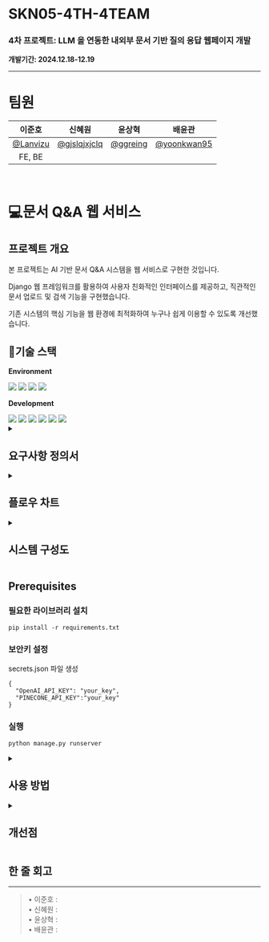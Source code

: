 # SKN05-4TH-4TEAM

### 4차 프로젝트: LLM 을 연동한 내외부 문서 기반 질의 응답 웹페이지 개발<br>
 **개발기간: 2024.12.18-12.19**

-----

# 팀원

|  **이준호** |  **신혜원** |  **윤상혁** |  **배윤관** |
|:---------:|:---------:|:---------:|:-----------:|
| [@Lanvizu](https://github.com/Lanvizu) | [@gjslqjxjclq](https://github.com/gjslqjxjclq) | [@ggreing](https://github.com/ggreing) |  [@yoonkwan95](https://github.com/yoonkwan95) |
|FE, BE||||
<br>


# 💻문서 Q&A 웹 서비스

## 프로젝트 개요

본 프로젝트는 AI 기반 문서 Q&A 시스템을 웹 서비스로 구현한 것입니다.

Django 웹 프레임워크를 활용하여 사용자 친화적인 인터페이스를 제공하고, 직관적인 문서 업로드 및 검색 기능을 구현했습니다.

기존 시스템의 핵심 기능을 웹 환경에 최적화하여 누구나 쉽게 이용할 수 있도록 개선했습니다.

## 📜기술 스택

<div>
 
**Environment**

<div>
 <img src="https://img.shields.io/badge/Python-3776AB?style=for-the-badge&logo=Python&logoColor=white">
 <img src="https://img.shields.io/badge/Visual Studio Code-007ACC?style=for-the-badge&logo=Visual Studio Code&logoColor=white"/>
 <img src="https://img.shields.io/badge/git-F05032?style=for-the-badge&logo=git&logoColor=white"/>
 <img src="https://img.shields.io/badge/github-181717?style=for-the-badge&logo=github&logoColor=white"/>
</div>

**Development**

<div>
 <img src="https://img.shields.io/badge/html5-E34F26?style=for-the-badge&logo=html5&logoColor=white">
 <img src="https://img.shields.io/badge/css-1572B6?style=for-the-badge&logo=css3&logoColor=white">
 <img src="https://img.shields.io/badge/javascript-F7DF1E?style=for-the-badge&logo=javascript&logoColor=black">
 <img src="https://img.shields.io/badge/django-092E20?style=for-the-badge&logo=django&logoColor=white">
 <img src="https://img.shields.io/badge/langchain-1C3C3C?style=for-the-badge&logo=langchain&logoColor=white">
 <img src="https://img.shields.io/badge/bootstrap-7952B3?style=for-the-badge&logo=bootstrap&logoColor=white">
</div>

<details>
  
<summary><h2>요구사항 정의서</h2></summary>

![image](https://github.com/user-attachments/assets/bbabd0d5-01c1-4163-a8c8-d42a4d07e5a9)

</details>

<details>
  
<summary><h2>플로우 차트</h2></summary>

![SKN05_PJT4_4_플로우차트](https://github.com/user-attachments/assets/03c7c556-2862-4664-b80e-fbf0e5babe85)
  
</details>

<details>
  
<summary><h2>시스템 구성도</h2></summary>

![SKN05_PJT04_4_시스템 구성도](https://github.com/user-attachments/assets/bdd95d97-1fbe-4d78-b333-4a3da3162e79)
  
</details>

## Prerequisites

### 필요한 라이브러리 설치

```
pip install -r requirements.txt
```

### 보안키 설정

secrets.json 파일 생성

```
{
  "OpenAI_API_KEY": "your_key",
  "PINECONE_API_KEY":"your_key"
}
```

### 실행

```
python manage.py runserver
```

<details>
  
<summary><h2>사용 방법</h2></summary>


  
</details>

<details>
  
<summary><h2>개선점</h2></summary>


</details>

## 한 줄 회고
<hr>
<blockquote>

•	이준호 : <br>
•	신혜원 : <br>
•	윤상혁 : <br>
•	배윤관 : 

</blockquote>
